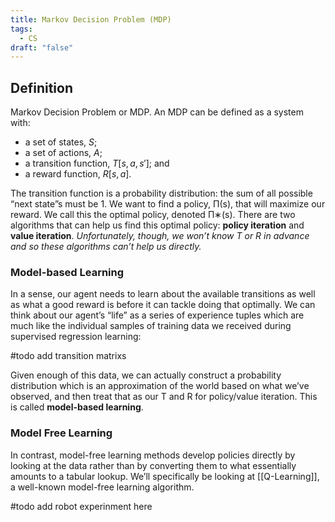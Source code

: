 ```yaml
---
title: Markov Decision Problem (MDP)
tags:
  - CS
draft: "false"
---
```

## Definition 

Markov Decision Problem or MDP. An MDP can be defined as a system with:
- a set of states, $S$;
- a set of actions, $A$;
- a transition function, $T[s,a,s′]$; and
- a reward function, $R[s, a]$.

The transition function is a probability distribution: the sum of all possible “next state”s must be 1. 
We want to find a policy, Π(s), that will maximize our reward. We call this the optimal policy, denoted Π∗(s). There are two algorithms that can help us find this optimal policy: **policy iteration** and **value iteration**. *Unfortunately, though, we won’t know T or R in advance and so these algorithms can’t help us directly.*

### Model-based Learning
In a sense, our agent needs to learn about the available transitions as well as what a good reward is before it can tackle doing that optimally. We can think about our agent’s “life” as a series of experience tuples which are much like the individual samples of training data we received during supervised regression learning:

#todo add transition matrixs

Given enough of this data, we can actually construct a probability distribution which is an approximation of the world based on what we’ve observed, and then treat that as our T and R for policy/value iteration. This is called **model-based learning**.


### Model Free Learning
In contrast, model-free learning methods develop policies directly by looking at the data rather than by converting them to what essentially amounts to a tabular lookup. We’ll specifically be looking at [[Q-Learning]], a well-known model-free learning algorithm.

#todo add robot experinment here



